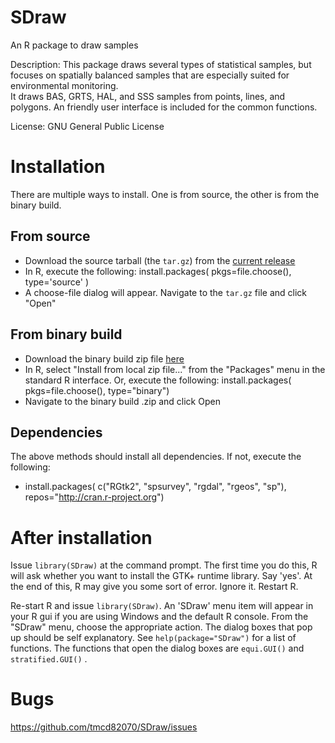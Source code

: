 # SDraw
An R package to draw samples

Description: This package draws several types of statistical samples, but focuses on 
spatially balanced samples that are  especially suited for environmental monitoring.  
It draws BAS, GRTS, HAL, and SSS samples from points, lines, and polygons.  An friendly 
user interface is included for the common functions. 

License: GNU General Public License

# Installation

There are multiple ways to install.  One is from source, the other is from the binary build. 

## From source 

* Download the source tarball (the `tar.gz`) from the [current release](https://github.com/tmcd82070/SDraw/releases)
* In R, execute the following: install.packages( pkgs=file.choose(), type='source' )
* A choose-file dialog will appear.  Navigate to the `tar.gz` file and click "Open"

## From binary build

* Download the binary build zip file [here](https://www.dropbox.com/s/iv4522vsbfyk93e/SDraw_1.5.2.zip?dl=0)
* In R, select "Install from local zip file..." from the "Packages" menu in the standard R interface. Or, execute the following: install.packages( pkgs=file.choose(), type="binary") 
* Navigate to the binary build .zip and click Open 

## Dependencies

The above methods should install all dependencies. If not, execute the following: 
* install.packages( c("RGtk2", "spsurvey", "rgdal", "rgeos", "sp"), repos="http://cran.r-project.org")

# After installation
Issue `library(SDraw)` at the command prompt.  The first time you do this, R will ask whether you want to install the GTK+ runtime library.  Say 'yes'.  At the end of this, R may give you some sort of error.  Ignore it.  Restart R. 


Re-start R and issue `library(SDraw)`.  An 'SDraw' menu item will appear in your R gui if you are using Windows and the default R console.  From the "SDraw" menu, choose the appropriate action.   The dialog boxes that pop up should be self explanatory.  See `help(package="SDraw")` for a list of functions.  The functions that open the dialog boxes are `equi.GUI()` and `stratified.GUI()` .  

# Bugs

https://github.com/tmcd82070/SDraw/issues